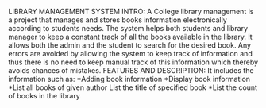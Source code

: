 LIBRARY MANAGEMENT SYSTEM
INTRO: A College library management is a project that manages and stores books information electronically according to students needs. 
The system helps both students and library manager to keep a constant track of all the books available in the library. 
It allows both the admin and the student to search for the desired book. Any errors are avoided by allowing the system to keep track
of information and thus there is no need to keep manual track of this information which thereby avoids chances of mistakes.
FEATURES AND DESCRIPTION:
It includes the information such as:
*Adding book information
*Display book information 
*List all books of given author
List the title of specified book
*List the count of books in the library
